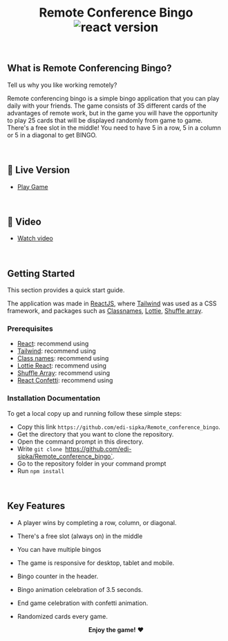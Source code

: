 <p align="center">
  <h1 align="center"> Remote Conference Bingo  <img src="https://cdn-icons-png.flaticon.com/32/5525/5525062.png" alt="react version">
 </h1>
  
<br>


## What is Remote Conferencing Bingo?
Tell us why you like working remotely?

Remote conferencing bingo is a simple bingo application that you can play daily with your friends. The game consists of 35 different cards of the advantages of remote work, but in the game you will have the opportunity to play 25 cards that will be displayed randomly from game to game. There's a free slot in the middle! You need to have 5 in a row, 5 in a column or 5 in a diagonal to get BINGO. 
 
<br>

## 🚀 Live Version <a name="live-demo"></a>

- [Play Game](https://remote-bingo.pages.dev/)

<br>

## 🎥 Video <a name="video"></a>

- [Watch video](https://www.loom.com/share/0ea1705701a14f29aa9226cfd31943e0)

<br>


## Getting Started

This section provides a quick start guide.

 The application was made in [ReactJS](https://reactjs.org//), where [Tailwind](https://tailwindcss.com/) was used as a CSS framework, and packages such as [Classnames](https://www.npmjs.com/package/classnames), [Lottie](https://www.npmjs.com/package/lottie-react), [Shuffle array](https://www.npmjs.com/package/shuffle-array).
### Prerequisites

- [React](https://reactjs.org//): recommend using
- [Tailwind](https://tailwindcss.com/): recommend using
- [Class names](https://www.npmjs.com/package/classnames): recommend using
- [Lottie React](https://www.npmjs.com/package/lottie-react): recommend using
- [Shuffle Array](https://www.npmjs.com/package/shuffle-array): recommend using
- [React Confetti](https://www.npmjs.com/package/react-confetti): recommend using
  

### Installation Documentation

To get a local copy up and running follow these simple steps:

- Copy this link `https://github.com/edi-sipka/Remote_conference_bingo`.
- Get the directory that you want to clone the repository.
- Open the command prompt in this directory.
- Write `git clone `https://github.com/edi-sipka/Remote_conference_bingo`.
- Go to the repository folder in your command prompt
- Run `npm install`

<br>



## Key Features

-  A player wins by completing a row, column, or diagonal.
-  There's a free slot (always on) in the middle

-  You can have multiple bingos

-  The game is responsive for desktop, tablet and mobile.

-  Bingo counter in the header.
-  Bingo animation celebration of 3.5 seconds.
-  End game celebration with confetti animation.
-  Randomized cards every game.



<p align="center">
  <strong>Enjoy the game!</strong> ❤️
</p>